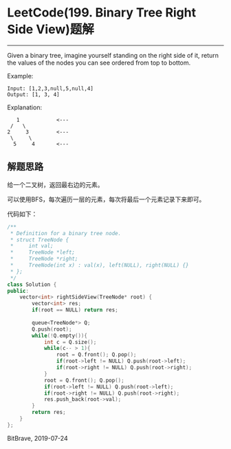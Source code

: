 # LeetCode(199. Binary Tree Right Side View)题解
------
Given a binary tree, imagine yourself standing on the right side of it, return the values of the nodes you can see ordered from top to bottom.

Example:

    Input: [1,2,3,null,5,null,4]
    Output: [1, 3, 4]
Explanation:

       1            <---
     /   \
    2     3         <---
     \     \
      5     4       <---

## 解题思路
给一个二叉树，返回最右边的元素。

可以使用BFS，每次遍历一层的元素，每次将最后一个元素记录下来即可。

代码如下：

```c++
/**
 * Definition for a binary tree node.
 * struct TreeNode {
 *     int val;
 *     TreeNode *left;
 *     TreeNode *right;
 *     TreeNode(int x) : val(x), left(NULL), right(NULL) {}
 * };
 */
class Solution {
public:
    vector<int> rightSideView(TreeNode* root) {
        vector<int> res;
        if(root == NULL) return res;
        
        queue<TreeNode*> Q;
        Q.push(root);
        while(!Q.empty()){
            int c = Q.size();
            while(c-- > 1){
                root = Q.front(); Q.pop();
                if(root->left != NULL) Q.push(root->left);
                if(root->right != NULL) Q.push(root->right);
            }
            root = Q.front(); Q.pop();
            if(root->left != NULL) Q.push(root->left);
            if(root->right != NULL) Q.push(root->right);
            res.push_back(root->val);
        }
        return res;
    }
};
```

BitBrave, 2019-07-24